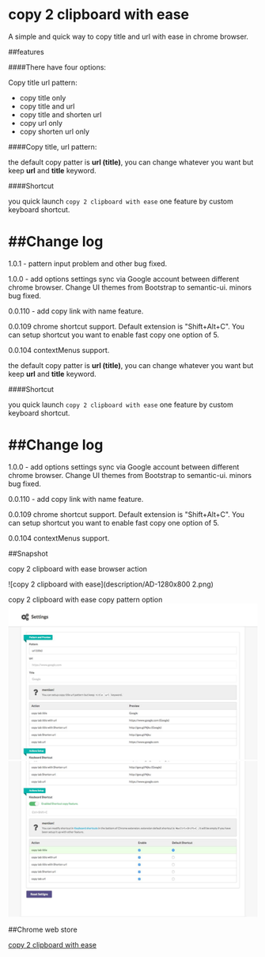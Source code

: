 copy 2 clipboard with ease
==========================

A simple and quick way to copy title and url with ease in chrome browser.

##features

####There have four options:

Copy title url pattern:

-	copy title only
-	copy title and url
-	copy title and shorten url
-	copy url only
-	copy shorten url only

####Copy title, url pattern:

the default copy patter is **url (title)**, you can change whatever you want but keep **url** and **title** keyword.

####Shortcut

you quick launch `copy 2 clipboard with ease` one feature by custom keyboard shortcut.

##Change log
============
1.0.1 - pattern input problem and other bug fixed.

1.0.0 - add options settings sync via Google account between different chrome browser. Change UI themes from Bootstrap to semantic-ui. minors bug fixed.

0.0.110 - add copy link with name feature.

0.0.109 chrome shortcut support. Default extension is "Shift+Alt+C". You can setup shortcut you want to enable fast copy one option of 5.

0.0.104 contextMenus support.

the default copy patter is **url (title)**, you can change whatever you want but keep **url** and **title** keyword.

####Shortcut

you quick launch `copy 2 clipboard with ease` one feature by custom keyboard shortcut.

##Change log
============

1.0.0 - add options settings sync via Google account between different chrome browser. Change UI themes from Bootstrap to semantic-ui. minors bug fixed.

0.0.110 - add copy link with name feature.

0.0.109 chrome shortcut support. Default extension is "Shift+Alt+C". You can setup shortcut you want to enable fast copy one option of 5.

0.0.104 contextMenus support.

##Snapshot

copy 2 clipboard with ease browser action

![copy 2 clipboard with ease](description/AD-1280x800 2.png)

copy 2 clipboard with ease copy pattern option ![copy 2 clipboard with ease](description/options-1.jpg) ![copy 2 clipboard with ease](description/options-2.jpg)

##Chrome web store

[copy 2 clipboard with ease](https://chrome.google.com/webstore/detail/copy-2-clipboad-with-ease/hiiobhaaokpmdmkkcaokdlanlemmcoah?utm_source=chrome-app-launcher)
